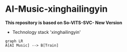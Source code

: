# AI-Music-xinghailingyin
**This repository is based on So-VITS-SVC- New Version**
- Technology stack
'xinghailingyin'
```mermaid
graph LR
A[AI Music] --> B[Train]
```

